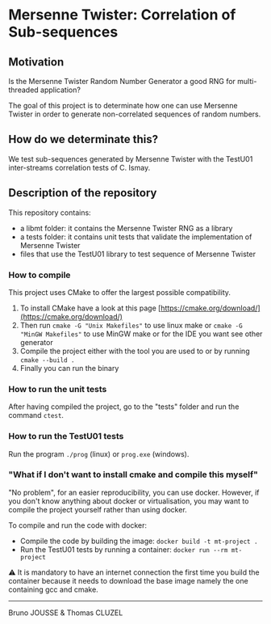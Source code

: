 # Mersenne Twister: Correlation of Sub-sequences

## Motivation

Is the Mersenne Twister Random Number Generator a good RNG for
multi-threaded application?

The goal of this project is to determinate how one can use Mersenne
Twister in order to generate non-correlated sequences of random numbers.

## How do we determinate this?

We test sub-sequences generated by Mersenne Twister with the TestU01 inter-streams correlation tests of C. Ismay.

## Description of the repository

This repository contains:
- a libmt folder: it contains the Mersenne Twister RNG as a library
- a tests folder: it contains unit tests that validate the implementation of Mersenne Twister
- files that use the TestU01 library to test sequence of Mersenne Twister

### How to compile

This project uses CMake to offer the largest possible compatibility.
1. To install CMake have a look at this page
[https://cmake.org/download/](https://cmake.org/download/)
2. Then run `cmake -G "Unix Makefiles"` to use linux make or
`cmake -G "MinGW Makefiles"` to use MinGW make or for the IDE you want
see other generator
3. Compile the project either with the tool you are used to or by running
`cmake --build .`
4. Finally you can run the binary

### How to run the unit tests

After having compiled the project, go to the "tests" folder and run
the command `ctest`.

### How to run the TestU01 tests

Run the program `./prog` (linux) or `prog.exe` (windows).

### "What if I don't want to install cmake and compile this myself"

"No problem", for an easier reproducibility, you can use docker.
However, if you don't know anything about docker or virtualisation, you
may want to compile the project yourself rather than using docker.

To compile and run the code with docker:
- Compile the code by building the image: `docker build -t mt-project .`
- Run the TestU01 tests by running a container: `docker run --rm mt-project`

:warning: It is mandatory to have an internet connection the first time you
build the container because it needs to download the base image namely
the one containing gcc and cmake.

-------------------------------------------------------------------------

Bruno JOUSSE & Thomas CLUZEL
